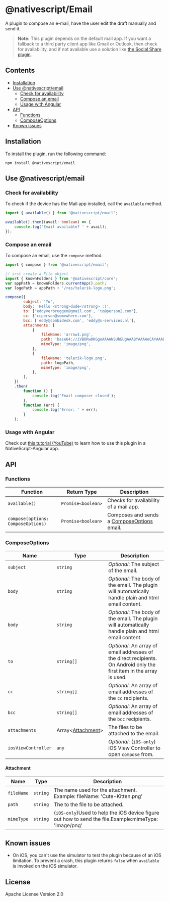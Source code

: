 # @nativescript/Email

A plugin to compose an e-mail, have the user edit the draft manually and send it.

> **Note:** This plugin depends on the default mail app. If you want a fallback to a third party client app like Gmail or Outlook, then check for availability, and if not available use a solution like [the Social Share plugin](https://github.com/tjvantoll/nativescript-social-share).

[npm-image]: https://img.shields.io/npm/v/nativescript-email.svg
[npm-url]: https://npmjs.org/package/nativescript-email
[downloads-image]: https://img.shields.io/npm/dm/nativescript-email.svg

[twitter-image]: https://img.shields.io/twitter/follow/eddyverbruggen.svg?style=social&label=Follow%20me
[twitter-url]: https://twitter.com/eddyverbruggen

## Contents
* [Installation](#installation)
* [Use @nativescript/email](#use-nativescriptemail)
	* [Check for availability](#check-for-availability)
	* [Compose an email](#compose-an-email)
	* [Usage with Angular](#usage-with-angular)
* [API](#api)
	* [Functions](#functions)
	* [ComposeOptions](#composeoptions)
* [Known issues](#known-issues)

## Installation

To install the plugin, run the following command:

```cli
npm install @nativescript/email
```

## Use @nativescript/email

### Check for availability

To check if the device has the Mail app installed, call the `available` method.

```ts
import { available() } from '@nativescript/email';

available().then((avail: boolean) => {
	console.log('Email available? ' + avail);
});
```
### Compose an email

To compose an email, use the `compose` method.

```js
import { compose } from '@nativescript/email';

// irst create a File object
import { knownFolders } from '@nativescript/core';
var appPath = knownFolders.currentApp().path;
var logoPath = appPath + '/res/telerik-logo.png';

compose({
		subject: 'Yo',
		body: 'Hello <strong>dude</strong> :)',
		to: ['eddyverbruggen@gmail.com', 'to@person2.com'],
		cc: ['ccperson@somewhere.com'],
		bcc: ['eddy@combidesk.com', 'eddy@x-services.nl'],
		attachments: [
			{
				fileName: 'arrow1.png',
				path: 'base64://iVBORw0KGgoAAAANSUhEUgAAABYAAAAoCAYAAAD6xArmAAAACXBIWXMAABYlAAAWJQFJUiTwAAAAHGlET1QAAAACAAAAAAAAABQAAAAoAAAAFAAAABQAAAB5EsHiAAAAAEVJREFUSA1iYKAimDhxYjwIU9FIBgaQgZMmTfoPwlOmTJGniuHIhlLNxaOGwiNqNEypkwlGk9RokoIUfaM5ijo5Clh9AAAAAP//ksWFvgAAAEFJREFUY5g4cWL8pEmT/oMwiM1ATTBqONbQHA2W0WDBGgJYBUdTy2iwYA0BrILDI7VMmTJFHqv3yBUEBQsIg/QDAJNpcv6v+k1ZAAAAAElFTkSuQmCC',
				mimeType: 'image/png',
			},
			{
				fileName: 'telerik-logo.png',
				path: logoPath,
				mimeType: 'image/png',
			},
		],
	})
	.then(
		function () {
			console.log('Email composer closed');
		},
		function (err) {
			console.log('Error: ' + err);
		}
	);
```

### Usage with Angular

Check out [this tutorial (YouTube)](https://www.youtube.com/watch?v=fSnQb9-Gtdk) to learn how to use this plugin in a NativeScript-Angular app.

## API
### Functions
| Function | Return Type | Description |
|------|------|-------------|
| `available()` | `Promise<boolean>`|  Checks for availability of a mail app.|
| `compose(options: ComposeOptions)` | `Promise<boolean>` | Composes and sends a [ComposeOptions](#composeoptions) email.|

### ComposeOptions

| Name | Type | Description |
|------|------|-------------|
| `subject`| `string`| _Optional_: The subject of the email.|
| `body`| `string`| _Optional_: The body of the email. The plugin will automatically handle plain and html email content.|
| `body`| `string`| _Optional_: The body of the email. The plugin will automatically handle plain and html email content.|
| `to` | `string[]` |  _Optional_: An array of email addresses of the direct recipients. On Android only the first item in the array is used.|
| `cc` | `string[]` |  _Optional_: An array of email addresses of the `cc` recipients.|
| `bcc` | `string[]` |  _Optional_: An array of email addresses of the `bcc` recipients.|
| `attachments`| Array<[Attachment](#attachment)>| The files to be attached to the email.|
| `iosViewController` | `any` | _Optional_: (`iOS-only`) iOS View Controller to open `compose` from.|


#### Attachment

| Name | Type | Description |
|------|------|-------------|
| `fileName`| `string` | The name used for the attachment.<br>Example: fileName: 'Cute-Kitten.png'|
| `path` | `string` | The to the file to be attached. |
| `mimeType` | `string` | (`iOS-only`)Used to help the iOS device figure out how to send the file.Example:mimeType: 'image/png'|


## Known issues

- On iOS, you can't use the simulator to test the plugin because of an iOS limitation. To prevent a crash, this plugin returns `false` when `available` is invoked on the iOS simulator.

## License

Apache License Version 2.0
